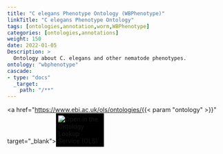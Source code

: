 ```yaml
---
title: "C elegans Phenotype Ontology (WBPhenotype)"
linkTitle: "C elegans Phenotype Ontology"
tags: [ontologies,annotation,worm,WBPhenotype]
categories: [ontologies,annotations]
weight: 150
date: 2022-01-05
Description: >
  Ontology about C. elegans and other nematode phenotypes.
ontology: "wbphenotype"
cascade:
- type: "docs"
  _target:
    path: "/**"
---
```


<a href="https://www.ebi.ac.uk/ols/ontologies/{{< param "ontology" >}}" target="_blank"><img src="https://www.ebi.ac.uk/ols/img/OLS_logo_2017.png" style="max-width: 20%; background: #000000; padding: 5px;" alt="Open in the Ontology Lookup Service (OLS)" ></a>

<div id="result">
<script>  $( "#result" ).load( "https://www.ebi.ac.uk/ols/ontologies/{{< param "ontology" >}}  #ontology_info_box", function(){$("a[href^='../']").each(function(){$(this).attr('target','_blank');$(this).attr('href',$(this).attr('href').replace('../','https://www.ebi.ac.uk/ols/'));})})</script>


</script>
</div>
